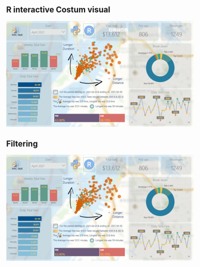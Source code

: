 ## R interactive Costum visual 
![Alt Text](Animation6.gif)


## Filtering 
![Alt Text](Animation2.gif)
